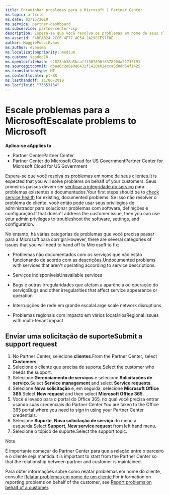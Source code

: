 ```yaml
---
title: Encaminhar problemas para a Microsoft | Partner Center
ms.topic: article
ms.date: 03/15/2019
ms.service: partner-dashboard
ms.subservice: partnercenter-csp
description: Espera-se que você resolva os problemas em nome de seus clientes. No entanto, há várias categorias de problemas que você precisará enviar para a Microsoft para corrigir.
ms.assetid: F4BFAB24-2CC6-4F77-AC54-2A29ECE97F0E
author: MaggiePucciEvans
ms.author: evansma
ms.localizationpriority: medium
ms.custom: seodec18
ms.openlocfilehash: c2823ab38a5bcafff307896f8378904a21735191
ms.sourcegitcommit: dbaa6c2e8a0e6431f1420e024cca6d0dd54f1425
ms.translationtype: MT
ms.contentlocale: pt-BR
ms.lasthandoff: 11/06/2019
ms.locfileid: "73653134"
---
```

# <a name="escalate-problems-to-microsoft"></a><span data-ttu-id="1b734-104">Escale problemas para a Microsoft</span><span class="sxs-lookup"><span data-stu-id="1b734-104">Escalate problems to Microsoft</span></span>

<span data-ttu-id="1b734-105">**Aplica-se a**</span><span class="sxs-lookup"><span data-stu-id="1b734-105">**Applies to**</span></span>

-  <span data-ttu-id="1b734-106">Partner Center</span><span class="sxs-lookup"><span data-stu-id="1b734-106">Partner Center</span></span>
-  <span data-ttu-id="1b734-107">Partner Center do Microsoft Cloud for US Government</span><span class="sxs-lookup"><span data-stu-id="1b734-107">Partner Center for Microsoft Cloud for US Government</span></span>


<span data-ttu-id="1b734-108">Espera-se que você resolva os problemas em nome de seus clientes.</span><span class="sxs-lookup"><span data-stu-id="1b734-108">It is expected that you will solve problems on behalf of your customers.</span></span> <span data-ttu-id="1b734-109">Seus primeiros passos devem ser [verificar a integridade do serviço](check-service-health.md) para problemas existentes e documentados.</span><span class="sxs-lookup"><span data-stu-id="1b734-109">Your first steps should be to [check service health](check-service-health.md) for existing, documented problems.</span></span> <span data-ttu-id="1b734-110">Se isso não resolver o problema do cliente, você então pode usar seus privilégios de administrador para solucionar problemas com software, definições e configuração.</span><span class="sxs-lookup"><span data-stu-id="1b734-110">If that doesn't address the customer issue, then you can use your admin privileges to troubleshoot the software, settings, and configuration.</span></span>

<span data-ttu-id="1b734-111">No entanto, há várias categorias de problemas que você precisa passar para a Microsoft para corrigir:</span><span class="sxs-lookup"><span data-stu-id="1b734-111">However, there are several categories of issues that you will need to hand off to Microsoft to fix:</span></span>

-   <span data-ttu-id="1b734-112">Problemas não documentados com os serviços que não estão funcionando de acordo com as descrições.</span><span class="sxs-lookup"><span data-stu-id="1b734-112">Undocumented problems with services that aren't operating according to service descriptions.</span></span>

-   <span data-ttu-id="1b734-113">Serviços indisponíveis</span><span class="sxs-lookup"><span data-stu-id="1b734-113">Unavailable services</span></span>

-   <span data-ttu-id="1b734-114">Bugs e outras irregularidades que afetam a aparência ou operação do serviço</span><span class="sxs-lookup"><span data-stu-id="1b734-114">Bugs and other irregularities that affect service appearance or operation</span></span>

-   <span data-ttu-id="1b734-115">Interrupções de rede em grande escala</span><span class="sxs-lookup"><span data-stu-id="1b734-115">Large scale network disruptions</span></span>

-   <span data-ttu-id="1b734-116">Problemas regionais com impacto em vários locatários</span><span class="sxs-lookup"><span data-stu-id="1b734-116">Regional issues with multi-tenant impact</span></span>

## <a name="submit-a-support-request"></a><span data-ttu-id="1b734-117">Enviar uma solicitação de suporte</span><span class="sxs-lookup"><span data-stu-id="1b734-117">Submit a support request</span></span>

1. <span data-ttu-id="1b734-118">No Partner Center, selecione **clientes**.</span><span class="sxs-lookup"><span data-stu-id="1b734-118">From the Partner Center, select **Customers**.</span></span>
2. <span data-ttu-id="1b734-119">Selecione o cliente que precisa de suporte.</span><span class="sxs-lookup"><span data-stu-id="1b734-119">Select the customer who needs the support.</span></span>
3. <span data-ttu-id="1b734-120">Selecione **Gerenciamento de serviços** e selecione **Solicitações de serviço**.</span><span class="sxs-lookup"><span data-stu-id="1b734-120">Select **Service management** and select **Service requests**.</span></span>
4. <span data-ttu-id="1b734-121">Selecione **Nova solicitação** e, em seguida, selecione **Microsoft Office 365**.</span><span class="sxs-lookup"><span data-stu-id="1b734-121">Select **New request** and then select **Microsoft Office 365**.</span></span>
5. <span data-ttu-id="1b734-122">Você é levado para o portal do Office 365, no qual você precisa entrar usando suas credenciais do Partner Center.</span><span class="sxs-lookup"><span data-stu-id="1b734-122">You are taken to the Office 365 portal where you need to sign in using your Partner Center credentials.</span></span>
6. <span data-ttu-id="1b734-123">Selecione **Suporte**, **Nova solicitação de serviço** do menu à esquerda.</span><span class="sxs-lookup"><span data-stu-id="1b734-123">Select **Support**, **New service request** from left hand menu.</span></span>
7. <span data-ttu-id="1b734-124">Selecione o tópico de suporte.</span><span class="sxs-lookup"><span data-stu-id="1b734-124">Select the support topic.</span></span>

>[!NOTE]
><span data-ttu-id="1b734-125">É importante começar do Partner Center para que a relação entre o parceiro e o cliente seja mantida.</span><span class="sxs-lookup"><span data-stu-id="1b734-125">It is important to start from the Partner Center so that the relationship between partner and customer is maintained.</span></span> 


<span data-ttu-id="1b734-126">Para obter informações sobre como relatar problemas em nome do cliente, consulte [Relatar problemas em nome de um cliente](report-problems-on-behalf-of-a-customer.md).</span><span class="sxs-lookup"><span data-stu-id="1b734-126">For information on reporting problems on behalf of the customer, see [Report problems on behalf of a customer](report-problems-on-behalf-of-a-customer.md).</span></span>

 

 



